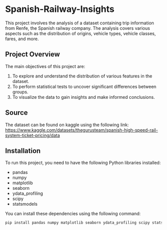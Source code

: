 # Spanish-Railway-Insights

This project involves the analysis of a dataset containing trip information from Renfe, the Spanish railway company. The analysis covers various aspects such as the distribution of origins, vehicle types, vehicle classes, fares, and more.

## Project Overview

The main objectives of this project are:
1. To explore and understand the distribution of various features in the dataset.
2. To perform statistical tests to uncover significant differences between groups.
3. To visualize the data to gain insights and make informed conclusions.

## Source

The dataset can be found on kaggle using the following link: https://www.kaggle.com/datasets/thegurusteam/spanish-high-speed-rail-system-ticket-pricing/data

## Installation

To run this project, you need to have the following Python libraries installed:

- pandas
- numpy
- matplotlib
- seaborn
- ydata_profiling
- scipy
- statsmodels

You can install these dependencies using the following command:

```bash
pip install pandas numpy matplotlib seaborn ydata_profiling scipy statsmodels

